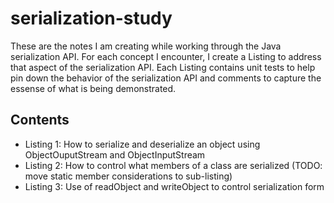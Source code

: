 # serialization-study
These are the notes I am creating while working through the Java serialization API. For each concept I encounter, I create a Listing to address that aspect of the serialization API. Each Listing contains unit tests to help pin down the behavior of the serialization API and comments to capture the essense of what is being demonstrated.

## Contents
- Listing 1: How to serialize and deserialize an object using ObjectOuputStream and ObjectInputStream
- Listing 2: How to control what members of a class are serialized (TODO: move static member considerations to sub-listing)
- Listing 3: Use of readObject and writeObject to control serialization form
